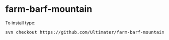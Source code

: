 # farm-barf-mountain

To install type:

<pre>
svn checkout https://github.com/Ultimater/farm-barf-mountain/branches/master/farm_barf_mountain
</pre>
